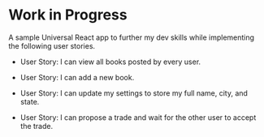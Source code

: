 # Work in Progress

A sample Universal React app to further my dev skills while implementing the following user stories.

* User Story: I can view all books posted by every user.

* User Story: I can add a new book.

* User Story: I can update my settings to store my full name, city, and state.

* User Story: I can propose a trade and wait for the other user to accept the trade.
